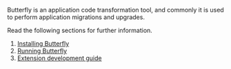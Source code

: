 
Butterfly is an application code transformation tool, and commonly it is used to perform application migrations and upgrades.

Read the following sections for further information.

1. [Installing Butterfly](https://github.com/paypal/butterfly/wiki/Installing-Butterfly)
1. [Running Butterfly](https://github.com/paypal/butterfly/wiki/Running-Butterfly)
1. [Extension development guide](https://github.com/paypal/butterfly/wiki/Extension-development-guide)
